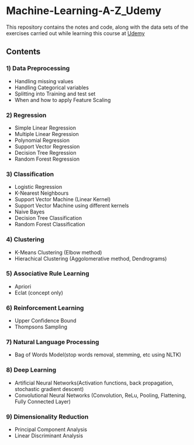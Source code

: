 # Machine-Learning-A-Z_Udemy

This repository contains the notes and code, along with the data sets of the exercises carried out while learning this course at [Udemy](Machine-Learning-A-Z_Udemy)

## Contents

### 1) Data Preprocessing
- Handling missing values
- Handling Categorical variables
- Splitting into Training and test set
- When and how to apply Feature Scaling

### 2) Regression
- Simple Linear Regression
- Multiple Linear Regression
- Polynomial Regression
- Support Vector Regression
- Decision Tree Regression
- Random Forest Regression

### 3) Classification
- Logistic Regression
- K-Nearest Neighbours
- Support Vector Machine (Linear Kernel)
- Support Vector Machine using different kernels
- Naive Bayes
- Decision Tree Classification
- Random Forest Classification

### 4) Clustering
- K-Means Clustering (Elbow method)
- Hierachical Clustering (Aggolomerative method, Dendrograms)

### 5) Associative Rule Learning
- Apriori
- Eclat (concept only)

### 6) Reinforcement Learning
- Upper Confidence Bound
- Thompsons Sampling

### 7) Natural Language Processing
- Bag of Words Model(stop words removal, stemming, etc using NLTK)

### 8) Deep Learning
- Artificial Neural Networks(Activation functions, back propagation, stochastic gradient descent)
- Convolutional Neural Networks (Convolution, ReLu, Pooling, Flattening, Fully Connected Layer)

### 9) Dimensionality Reduction
- Principal Component Analysis
- Linear Discriminant Analysis

